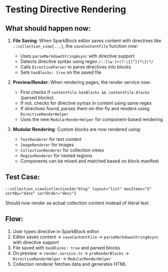 # Testing Directive Rendering

## What should happen now:

1. **File Saving**: When SparkBlock editor saves content with directives like `::collection_view{...}`, the `saveContentFile` function now:
   - Uses `parseMarkdownStringAsync` with directive support
   - Detects directive syntax using regex `/::[\w-]+(?:\{[^}]*\})?/`
   - Calls `DirectiveParser` to parse directives into blocks
   - Sets `hasBlocks: true` on the saved file

2. **Preview/Render**: When rendering pages, the render service now:
   - First checks if `contentFile.hasBlocks && contentFile.blocks` (parsed blocks)
   - If not, checks for directive syntax in content using same regex
   - If directives found, parses them on-the-fly and renders using `DirectiveRenderHelper`
   - Uses the new `ModularRenderHelper` for component-based rendering

3. **Modular Rendering**: Custom blocks are now rendered using:
   - `TextRenderer` for text content
   - `ImageRenderer` for images  
   - `CollectionRenderer` for collection views
   - `RegionRenderer` for nested regions
   - Components can be mixed and matched based on block manifest

## Test Case:
```
::collection_view{collectionId="blog" layout="list" maxItems="5" sortBy="date" sortOrder="desc"}
```

Should now render as actual collection content instead of literal text.

## Flow:
1. User types directive in SparkBlock editor
2. Editor saves content → `saveContentFile` → `parseMarkdownStringAsync` with directive support
3. File saved with `hasBlocks: true` and parsed blocks
4. On preview → `render.service.ts` → `preRenderBlocks` → `DirectiveRenderHelper` → `ModularRenderHelper`
5. Collection renderer fetches data and generates HTML